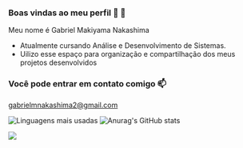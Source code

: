 ### Boas vindas ao meu perfil 🤙 👋

Meu nome é Gabriel Makiyama Nakashima

- Atualmente cursando Análise e Desenvolvimento de Sistemas.
- Uilizo esse espaço para organização e compartilhação dos meus projetos desenvolvidos

### Você pode entrar em contato comigo 📫

gabrielmnakashima2@gmail.com <img src="https://cdn.worldvectorlogo.com/logos/official-gmail-icon-2020-.svg" width="15">

![Linguagens mais usadas](https://github-readme-stats.vercel.app/api/top-langs/?username=nakashima1231)
![Anurag's GitHub stats](https://github-readme-stats.vercel.app/api?username=nakashima1231&show_icons=true&theme=radical)



![](https://media2.giphy.com/media/v1.Y2lkPTc5MGI3NjExemRqdHpqN3Qyc2NrbDhnMjJka2NseDE3cmNweGFsb2lzYm85cjRyZCZlcD12MV9pbnRlcm5hbF9naWZfYnlfaWQmY3Q9Zw/JIX9t2j0ZTN9S/giphy.gif)
